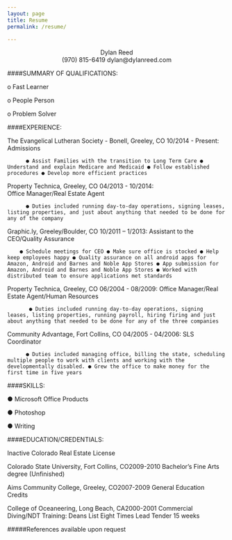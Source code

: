 ```yaml
---
layout: page
title: Resume
permalink: /resume/

---
```

<center>Dylan Reed</center>
<center>(970) 815-6419 dylan@dylanreed.com</center>

####SUMMARY OF QUALIFICATIONS: 
o	Fast Learner o	People Person o	Problem Solver 	####EXPERIENCE: 
The Evangelical Lutheran Society - Bonell, Greeley, CO 10/2014 - Present: 
		Admissions 	      ● Assist Families with the transition to Long Term Care ● Understand and explain Medicare and Medicaid ● Follow established procedures ● Develop more efficient practices	Property Technica, Greeley, CO 04/2013 - 10/2014:  	Office Manager/Real Estate Agent 	      ● Duties included running day-to-day operations, signing leases, listing properties, and just about anything that needed to be done for any of the company Graphic.ly, Greeley/Boulder, CO 10/2011 – 1/2013:	Assistant to the CEO/Quality Assurance 
		● Schedule meetings for CEO ● Make sure office is stocked ● Help keep employees happy ● Quality assurance on all android apps for Amazon, Android and Barnes and Noble App Stores ● App submission for Amazon, Android and Barnes and Noble App Stores ● Worked with distributed team to ensure applications met standards 	Property Technica, Greeley, CO 06/2004 - 08/2009: 
	Office Manager/Real Estate Agent/Human Resources 	       ● Duties included running day-to-day operations, signing leases, listing properties, running payroll, hiring firing and just about anything that needed to be done for any of the three companies Community Advantage, Fort Collins, CO 04/2005 - 04/2006:	 SLS Coordinator 	      ● Duties included managing office, billing the state, scheduling multiple people to work with clients and working with the developmentally disabled. ● Grew the office to make money for the first time in five years 
	      ####SKILLS: 
● Microsoft Office Products 
● Photoshop 
● Writing
####EDUCATION/CREDENTIALS: 
Inactive Colorado Real Estate License
Colorado State University, Fort Collins, CO2009-2010 Bachelor’s Fine Arts degree (Unfinished) 
Aims Community College, Greeley, CO2007-2009 General Education Credits
 College of Oceaneering, Long Beach, CA2000-2001Commercial Diving/NDT Training: Deans List Eight Times Lead Tender 15 weeks 
#####References available upon request 